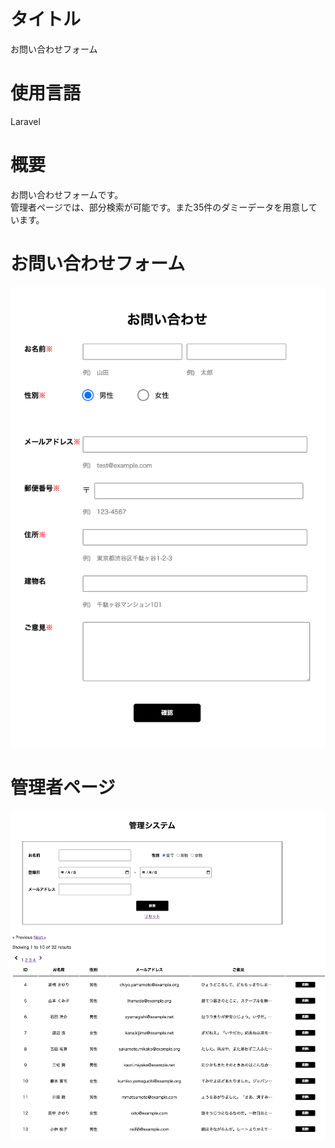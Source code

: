# タイトル
お問い合わせフォーム

# 使用言語
Laravel

# 概要
お問い合わせフォームです。  
管理者ページでは、部分検索が可能です。また35件のダミーデータを用意しています。

# お問い合わせフォーム
![お問い合わせフォーム](/img/contact.png)

# 管理者ページ
![管理者ページ](img/admin.png)
